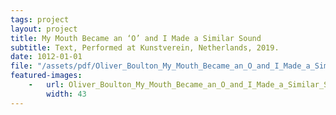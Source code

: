 ```yaml
---
tags: project
layout: project
title: My Mouth Became an ‘O’ and I Made a Similar Sound
subtitle: Text, Performed at Kunstverein, Netherlands, 2019.
date: 1012-01-01
file: "/assets/pdf/Oliver_Boulton_My_Mouth_Became_an_O_and_I_Made_a_Similar_Sound.pdf"
featured-images: 
    -   url: Oliver_Boulton_My_Mouth_Became_an_O_and_I_Made_a_Similar_Sound_1.jpg
        width: 43
---
```



